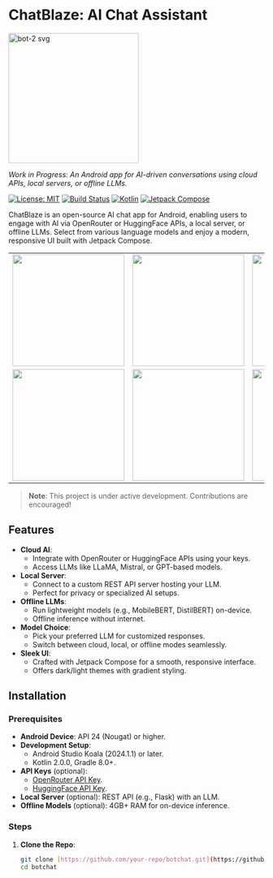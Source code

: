 # ChatBlaze: AI Chat Assistant

<img width="256" height="256" alt="bot-2 svg" src="https://github.com/user-attachments/assets/60312e1a-7c5b-4108-bf72-b8fde275e644" />

*Work in Progress: An Android app for AI-driven conversations using cloud APIs, local servers, or offline LLMs.*

[![License: MIT](https://img.shields.io/badge/License-MIT-yellow.svg)](https://opensource.org/licenses/MIT)
[![Build Status](https://img.shields.io/badge/build-passing-brightgreen.svg)](https://github.com/your-repo/botchat/actions)
[![Kotlin](https://img.shields.io/badge/Kotlin-2.0.0-blue.svg)](https://kotlinlang.org)
[![Jetpack Compose](https://img.shields.io/badge/Jetpack%20Compose-2.0.0-orange.svg)](https://developer.android.com/jetpack/compose)

ChatBlaze is an open-source AI chat app for Android, enabling users to engage with AI via OpenRouter or HuggingFace APIs, a local server, or offline LLMs. Select from various language models and enjoy a modern, responsive UI built with Jetpack Compose.

<table>
  <tr>
    <td><img src="https://github.com/user-attachments/assets/25dca1f4-8647-41d0-abe5-08be38e3c5e7" width="220"></td>
    <td><img src="https://github.com/user-attachments/assets/5c6e251c-b1b6-4ab6-bc11-21e23db8e1e9" width="220"></td>
    <td><img src="https://github.com/user-attachments/assets/db5062a5-d753-4519-940d-32f3525bdad4" width="220"></td>
  </tr>
  <tr>
    <td><img src="https://github.com/user-attachments/assets/7218c424-1471-44a1-94ed-7761dc2ec4bf" width="220"></td>
    <td><img src="https://github.com/user-attachments/assets/ee5ace20-6d7c-4e3f-8caa-21e964e068ab" width="220"></td>
    <td><img src="https://github.com/user-attachments/assets/0e030a55-1094-435a-b074-45f08c5376c0" width="220"></td>
  </tr>
</table>

> **Note**: This project is under active development. Contributions are encouraged!

## Features

- **Cloud AI**:
  - Integrate with OpenRouter or HuggingFace APIs using your keys.
  - Access LLMs like LLaMA, Mistral, or GPT-based models.
- **Local Server**:
  - Connect to a custom REST API server hosting your LLM.
  - Perfect for privacy or specialized AI setups.
- **Offline LLMs**:
  - Run lightweight models (e.g., MobileBERT, DistilBERT) on-device.
  - Offline inference without internet.
- **Model Choice**:
  - Pick your preferred LLM for customized responses.
  - Switch between cloud, local, or offline modes seamlessly.
- **Sleek UI**:
  - Crafted with Jetpack Compose for a smooth, responsive interface.
  - Offers dark/light themes with gradient styling.

## Installation

### Prerequisites
- **Android Device**: API 24 (Nougat) or higher.
- **Development Setup**:
  - Android Studio Koala (2024.1.1) or later.
  - Kotlin 2.0.0, Gradle 8.0+.
- **API Keys** (optional):
  - [OpenRouter API Key](https://openrouter.ai).
  - [HuggingFace API Key](https://huggingface.co).
- **Local Server** (optional): REST API (e.g., Flask) with an LLM.
- **Offline Models** (optional): 4GB+ RAM for on-device inference.

### Steps
1. **Clone the Repo**:
   ```bash
   git clone [https://github.com/your-repo/botchat.git](https://github.com/your-repo/botchat.git)
   cd botchat
